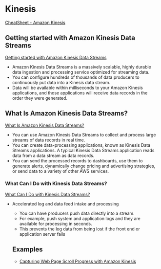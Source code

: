 # Kinesis

[CheatSheet - Amazon Kinesis](https://tutorialsdojo.com/amazon-kinesis)

## Getting started with Amazon Kinesis Data Streams

[Getting started with Amazon Kinesis Data Streams
](https://aws.amazon.com/kinesis/data-streams/getting-started)

- Amazon Kinesis Data Streams is a massively scalable, highly durable data ingestion and processing service optimized for streaming data. 
- You can configure hundreds of thousands of data producers to continuously put data into a Kinesis data stream. 
- Data will be available within milliseconds to your Amazon Kinesis applications, and those applications will receive data records in the order they were generated.

## What Is Amazon Kinesis Data Streams?

[What Is Amazon Kinesis Data Streams?](https://docs.aws.amazon.com/streams/latest/dev/introduction.html)

- You can use Amazon Kinesis Data Streams to collect and process large streams of data records in real time.
- You can create data-processing applications, known as Kinesis Data Streams applications. A typical Kinesis Data Streams application reads data from a data stream as data records.
- You can send the processed records to dashboards, use them to generate alerts, dynamically change pricing and advertising strategies, or send data to a variety of other AWS services. 


### What Can I Do with Kinesis Data Streams?

[What Can I Do with Kinesis Data Streams?](https://docs.aws.amazon.com/streams/latest/dev/introduction.html)

- Accelerated log and data feed intake and processing
  - You can have producers push data directly into a stream. 
  - For example, push system and application logs and they are available for processing in seconds. 
  - This prevents the log data from being lost if the front end or application server fails


  ## Examples

  - [Capturing Web Page Scroll Progress with Amazon Kinesis](https://docs.aws.amazon.com/sdk-for-javascript/v2/developer-guide/kinesis-examples-capturing-page-scrolling.html)